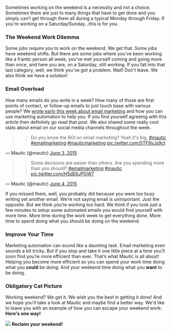 Sometimes working on the weekend is a necessity and not a choice. Sometimes there are just to many things that have to get done and you simply can’t get through them all during a typical Monday through Friday. If you're working on a Saturday/Sunday...this is for you.  

    
### The Weekend Work Dilemma
  Some jobs require you to work on the weekend. We get that. Some jobs have weekend shifts. But there are some jobs where you’ve been working like a frantic person all week, you’ve met yourself coming and going more than once, and here you are, on a Saturday, still working. If you fall into that last category, well, we think you’ve got a problem. Wait! Don’t leave. We also think we have a solution!   

 
### Email Overload
  How many emails do you write in a week? How many of those are first points of contact, or follow-up emails to just touch base with various people? We [wrote early this week about email marketing](https://www.mautic.org/blog/marketer/email-marketing-level-one) and how you can use marketing automation to help you. If you find yourself agreeing with this article then definitely go read that post. We also shared some really cool stats about email on our social media channels throughout the week.  

 
> > Do you know the ROI on email marketing? Yeah it's big. [#mautic](https://twitter.com/hashtag/mautic?src=hash) [#emailmarketing](https://twitter.com/hashtag/emailmarketing?src=hash) [#mauticmarketing](https://twitter.com/hashtag/mauticmarketing?src=hash) [pic.twitter.com/5TF9sJs9ct](http://t.co/5TF9sJs9ct)  

— Mautic (@mautic) [June 3, 2015](https://twitter.com/mautic/status/606083271718498304)
  
> > Some decisions are easier than others. Are you spending more than you should? [#emailmarketing](https://twitter.com/hashtag/emailmarketing?src=hash) [#mautic](https://twitter.com/hashtag/mautic?src=hash) [pic.twitter.com/H5dE6JPGW7](http://t.co/H5dE6JPGW7)  

— Mautic (@mautic) [June 4, 2015](https://twitter.com/mautic/status/606552554357465088)
 <script async src="//platform.twitter.com/widgets.js" charset="utf-8"></script> If you missed them, well, you probably did because you were too busy writing yet another email. We’re not saying email is unimportant. Just the opposite. But we think you’re working too hard. We think if you took just a few minutes to setup some automated emails you would find yourself with more time. More time during the work week to get everything done. More time to spend doing what you should be doing on the weekend.   

 
### Improve Your Time
  Marketing automation can sound like a daunting task. Email marketing even sounds a bit tricky. But if you stop and take it one little piece at a time you’ll soon find you’re more efficient than ever. That’s what Mautic is all about! Helping you become more efficient so you can spend your work time doing what you **could** be doing. And your weekend time doing what you **want** to be doing.   

   
 
### Obligatory Cat Picture
 Working weekend? We get it. We wish you the best in getting it done! And we hope you’ll take a look at Mautic and maybe find a better way. We'd like to leave you with an example of how you can escape your weekend work: **Here's one way!**  

  ![](https://www.mautic.org/wp-content/uploads/2015/06/cat_ceiling.gif)
  **Reclaim your weekend!**
